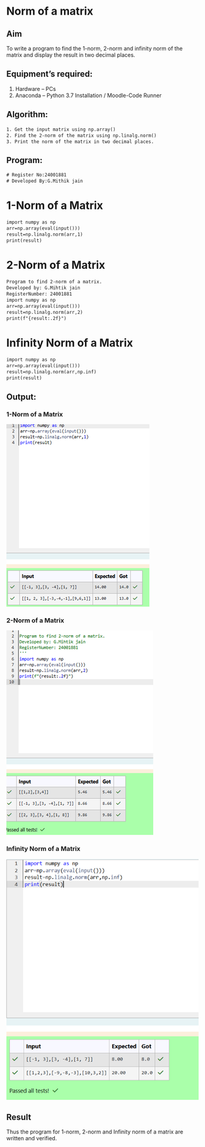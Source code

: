 # Norm of a matrix
## Aim
To write a program to find the 1-norm, 2-norm and infinity norm of the matrix and display the result in two decimal places.
## Equipment’s required:
1.	Hardware – PCs
2.	Anaconda – Python 3.7 Installation / Moodle-Code Runner
## Algorithm:
	1. Get the input matrix using np.array()   
    2. Find the 2-norm of the matrix using np.linalg.norm()
	3. Print the norm of the matrix in two decimal places.
## Program:
```
# Register No:24001881
# Developed By:G.Mithik jain
```
# 1-Norm of a Matrix
```
import numpy as np
arr=np.array(eval(input()))
result=np.linalg.norm(arr,1)
print(result)

```
# 2-Norm of a Matrix
```
Program to find 2-norm of a matrix.
Developed by: G.Mihtik jain
RegisterNumber: 24001881
import numpy as np
arr=np.array(eval(input()))
result=np.linalg.norm(arr,2)
print(f"{result:.2f}")

```
# Infinity Norm of a Matrix

```
import numpy as np
arr=np.array(eval(input()))
result=np.linalg.norm(arr,np.inf)
print(result)

```
## Output:
### 1-Norm of a Matrix

![alt text](<Screenshot 2024-12-23 113109.png>)

### 2-Norm of a Matrix

![alt text](<Screenshot 2024-12-23 113153.png>)

### Infinity Norm of a Matrix

![alt text](<Screenshot 2024-12-23 113921.png>)

## Result
Thus the program for 1-norm, 2-norm and Infinity norm of a matrix are written and verified.
